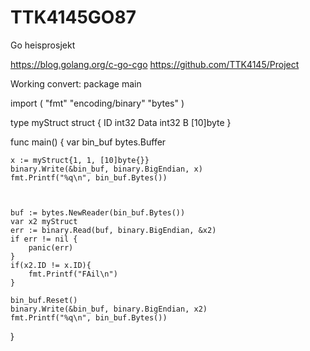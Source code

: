 # TTK4145GO87
Go heisprosjekt

https://blog.golang.org/c-go-cgo
https://github.com/TTK4145/Project

Working convert:
package main

import (
	"fmt"
	"encoding/binary"
	"bytes"
)

type myStruct struct {
	ID   int32
	Data int32
	B [10]byte
}

func main() {
	var bin_buf bytes.Buffer
	
	x := myStruct{1, 1, [10]byte{}}
	binary.Write(&bin_buf, binary.BigEndian, x)
	fmt.Printf("%q\n", bin_buf.Bytes())
	
	
	
	buf := bytes.NewReader(bin_buf.Bytes())
	var x2 myStruct
	err := binary.Read(buf, binary.BigEndian, &x2)
	if err != nil {
		panic(err)
	}
	if(x2.ID != x.ID){
		fmt.Printf("FAil\n")
	}

	bin_buf.Reset()
	binary.Write(&bin_buf, binary.BigEndian, x2)
	fmt.Printf("%q\n", bin_buf.Bytes())
}
